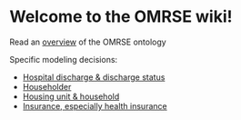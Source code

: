 # Welcome to the OMRSE wiki!

Read an [overview](OMRSE-Overview.md) of the OMRSE ontology

Specific modeling decisions:
 -  [Hospital discharge & discharge status](Modeling-Discharge-and-Discharge-Status.md)
 -  [Householder](Householder.md)
 -  [Housing unit & household](Housing-unit-and-Household.md)
 -  [Insurance, especially health insurance](Insurance.md)
